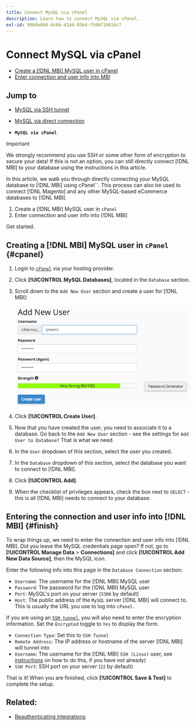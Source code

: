```yaml
---
title: Connect MySQL via cPanel
description: Learn how to connect MySQL via cPanel.
exl-id: 90b0a0b0-8c6b-4144-95b4-f588f18616c7
---
```

# Connect MySQL via cPanel

* [Create a [!DNL MBI] MySQL user in cPanel](#cpanel)
* [Enter connection and user info into MBI](#finish)

## Jump to

* [MySQL via SSH tunnel](../integrations/mysql-via-ssh-tunnel.md)
* [MySQL via direct connection](../integrations/mysql-via-a-direct-connection.md)

* **`MySQL via cPanel`**

>[!IMPORTANT]
>
>We strongly recommend you use SSH or some other form of encryption to secure your data! If this is not an option, you can still directly connect [!DNL MBI] to your database using the instructions in this article.

In this article, we walk you through directly connecting your MySQL database to [!DNL MBI] using cPanel``. This process can also be used to connect [!DNL Magento] and any other MySQL-based eCommerce databases to [!DNL MBI].

1. Create a [!DNL MBI] MySQL user in `cPanel`
1. Enter connection and user info into [!DNL MBI]

Get started.

## Creating a [!DNL MBI] MySQL user in `cPanel` {#cpanel}

1. Login to [`cPanel`](../../../data-analyst/importing-data/integrations/mysql-via-cpanel.md) via your hosting provider.
1. Click **[!UICONTROL MySQL Databases]**, located in the `Database` section.
1. Scroll down to the `Add New User` section and create a user for [!DNL MBI]:

     ![](../../../assets/create-mbi-mysql-user-cpanel.png)

1. Click **[!UICONTROL Create User]**.
1. Now that you have created the user, you need to associate it to a database. Go back to the `Add New User` section - see the settings for `Add User to Database?` That is what we need.
1. In the `User` dropdown of this section, select the user you created.
1. In the `Database` dropdown of this section, select the database you want to connect to [!DNL MBI].
1. Click **[!UICONTROL Add]**.
1. When the checklist of privileges appears, check the box next to `SELECT` - this is all [!DNL MBI] needs to connect to your database.

## Entering the connection and user info into [!DNL MBI] {#finish}

To wrap things up, we need to enter the connection and user info into [!DNL MBI]. Did you leave the MySQL credentials page open? If not, go to **[!UICONTROL Manage Data** > **Connections]** and click **[!UICONTROL Add New Data Source]**, then the MySQL icon.

Enter the following info into this page in the `Database Connection` section:

* `Username`: The username for the [!DNL MBI] MySQL user
* `Password`: The password for the [!DNL MBI] MySQL user
* `Port`: MySQL's port on your server (`3306` by default)
* `Host`: The public address of the `MySQL` server [!DNL MBI] will connect to. This is usually the URL you use to log into `cPanel`.

If you are using an [`SSH tunnel`](../integrations/mysql-via-ssh-tunnel.md), you will also need to enter the encryption information. Set the `Encrypted` toggle to `Yes` to display the form.

* `Connection Type`: Set this to `SSH Tunnel`
* `Remote Address`: The IP address or hostname of the server [!DNL MBI] will tunnel into
* `Username`: The username for the [!DNL MBI] `SSH (Linux)` user, see [instructions](../../../data-analyst/importing-data/integrations/mysql-via-ssh-tunnel.md) on how to do this, if you have not already)
* `SSH Port`: SSH port on your server (`22` by default)

That is it! When you are finished, click **[!UICONTROL Save & Test]** to complete the setup.

## Related:

* [Reauthenticating integrations](https://experienceleague.adobe.com/docs/commerce-knowledge-base/kb/how-to/mbi-reauthenticating-integrations.html?lang=en)
